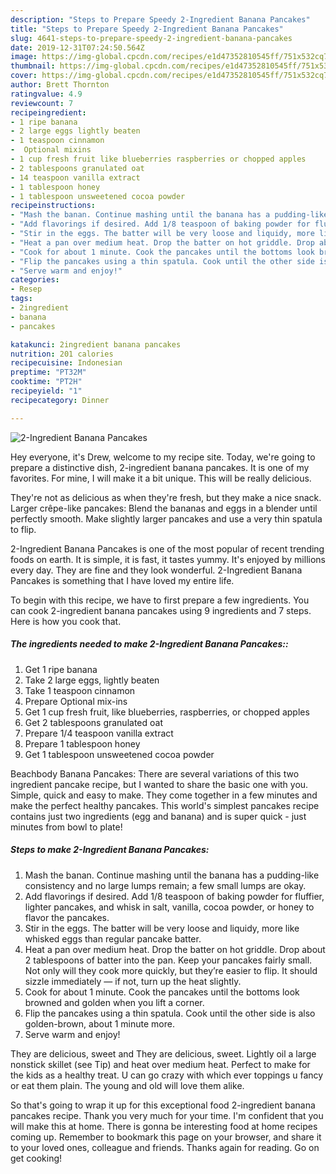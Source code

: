 ```yaml
---
description: "Steps to Prepare Speedy 2-Ingredient Banana Pancakes"
title: "Steps to Prepare Speedy 2-Ingredient Banana Pancakes"
slug: 4641-steps-to-prepare-speedy-2-ingredient-banana-pancakes
date: 2019-12-31T07:24:50.564Z
image: https://img-global.cpcdn.com/recipes/e1d47352810545ff/751x532cq70/2-ingredient-banana-pancakes-recipe-main-photo.jpg
thumbnail: https://img-global.cpcdn.com/recipes/e1d47352810545ff/751x532cq70/2-ingredient-banana-pancakes-recipe-main-photo.jpg
cover: https://img-global.cpcdn.com/recipes/e1d47352810545ff/751x532cq70/2-ingredient-banana-pancakes-recipe-main-photo.jpg
author: Brett Thornton
ratingvalue: 4.9
reviewcount: 7
recipeingredient:
- 1 ripe banana
- 2 large eggs lightly beaten
- 1 teaspoon cinnamon
-  Optional mixins
- 1 cup fresh fruit like blueberries raspberries or chopped apples
- 2 tablespoons granulated oat
- 14 teaspoon vanilla extract
- 1 tablespoon honey
- 1 tablespoon unsweetened cocoa powder
recipeinstructions:
- "Mash the banan. Continue mashing until the banana has a pudding-like consistency and no large lumps remain; a few small lumps are okay."
- "Add flavorings if desired. Add 1/8 teaspoon of baking powder for fluffier, lighter pancakes, and whisk in salt, vanilla, cocoa powder, or honey to flavor the pancakes."
- "Stir in the eggs. The batter will be very loose and liquidy, more like whisked eggs than regular pancake batter."
- "Heat a pan over medium heat. Drop the batter on hot griddle. Drop about 2 tablespoons of batter into the pan. Keep your pancakes fairly small. Not only will they cook more quickly, but they’re easier to flip. It should sizzle immediately — if not, turn up the heat slightly."
- "Cook for about 1 minute. Cook the pancakes until the bottoms look browned and golden when you lift a corner."
- "Flip the pancakes using a thin spatula. Cook until the other side is also golden-brown, about 1 minute more."
- "Serve warm and enjoy!"
categories:
- Resep
tags:
- 2ingredient
- banana
- pancakes

katakunci: 2ingredient banana pancakes
nutrition: 201 calories
recipecuisine: Indonesian
preptime: "PT32M"
cooktime: "PT2H"
recipeyield: "1"
recipecategory: Dinner

---
```



![2-Ingredient Banana Pancakes](https://img-global.cpcdn.com/recipes/e1d47352810545ff/751x532cq70/2-ingredient-banana-pancakes-recipe-main-photo.jpg)

Hey everyone, it's Drew, welcome to my recipe site. Today, we're going to prepare a distinctive dish, 2-ingredient banana pancakes. It is one of my favorites. For mine, I will make it a bit unique. This will be really delicious.

They&#39;re not as delicious as when they&#39;re fresh, but they make a nice snack. Larger crêpe-like pancakes: Blend the bananas and eggs in a blender until perfectly smooth. Make slightly larger pancakes and use a very thin spatula to flip.

2-Ingredient Banana Pancakes is one of the most popular of recent trending foods on earth. It is simple, it is fast, it tastes yummy. It's enjoyed by millions every day. They are fine and they look wonderful. 2-Ingredient Banana Pancakes is something that I have loved my entire life.


To begin with this recipe, we have to first prepare a few ingredients. You can cook 2-ingredient banana pancakes using 9 ingredients and 7 steps. Here is how you cook that.

##### The ingredients needed to make 2-Ingredient Banana Pancakes::

1. Get 1 ripe banana
1. Take 2 large eggs, lightly beaten
1. Take 1 teaspoon cinnamon
1. Prepare  Optional mix-ins
1. Get 1 cup fresh fruit, like blueberries, raspberries, or chopped apples
1. Get 2 tablespoons granulated oat
1. Prepare 1/4 teaspoon vanilla extract
1. Prepare 1 tablespoon honey
1. Get 1 tablespoon unsweetened cocoa powder


Beachbody Banana Pancakes: There are several variations of this two ingredient pancake recipe, but I wanted to share the basic one with you. Simple, quick and easy to make. They come together in a few minutes and make the perfect healthy pancakes. This world&#39;s simplest pancakes recipe contains just two ingredients (egg and banana) and is super quick - just minutes from bowl to plate! 

##### Steps to make 2-Ingredient Banana Pancakes:

1. Mash the banan. Continue mashing until the banana has a pudding-like consistency and no large lumps remain; a few small lumps are okay.
1. Add flavorings if desired. Add 1/8 teaspoon of baking powder for fluffier, lighter pancakes, and whisk in salt, vanilla, cocoa powder, or honey to flavor the pancakes.
1. Stir in the eggs. The batter will be very loose and liquidy, more like whisked eggs than regular pancake batter.
1. Heat a pan over medium heat. Drop the batter on hot griddle. Drop about 2 tablespoons of batter into the pan. Keep your pancakes fairly small. Not only will they cook more quickly, but they’re easier to flip. It should sizzle immediately — if not, turn up the heat slightly.
1. Cook for about 1 minute. Cook the pancakes until the bottoms look browned and golden when you lift a corner.
1. Flip the pancakes using a thin spatula. Cook until the other side is also golden-brown, about 1 minute more.
1. Serve warm and enjoy!


They are delicious, sweet and They are delicious, sweet. Lightly oil a large nonstick skillet (see Tip) and heat over medium heat. Perfect to make for the kids as a healthy treat. U can go crazy with which ever toppings u fancy or eat them plain. The young and old will love them alike. 

So that's going to wrap it up for this exceptional food 2-ingredient banana pancakes recipe. Thank you very much for your time. I'm confident that you will make this at home. There is gonna be interesting food at home recipes coming up. Remember to bookmark this page on your browser, and share it to your loved ones, colleague and friends. Thanks again for reading. Go on get cooking!

